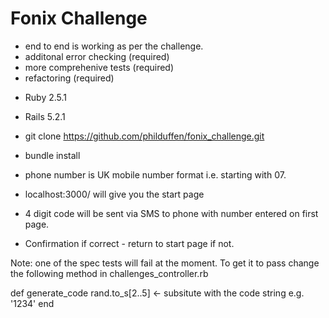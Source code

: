 # Fonix Challenge

 - end to end is working as per the challenge.
 - additonal error checking (required)
 - more comprehenive tests (required)
 - refactoring (required)

* Ruby 2.5.1

* Rails 5.2.1

* git clone https://github.com/philduffen/fonix_challenge.git

* bundle install

* phone number is UK mobile number format i.e. starting with 07.

* localhost:3000/ will give you the start page

* 4 digit code will be sent via SMS to phone with number entered on first page.

* Confirmation if correct - return to start page if not.


Note: one of the spec tests will fail at the moment. To get it to pass change the following method in challenges_controller.rb

  def generate_code
    rand.to_s[2..5] <- subsitute with the code string e.g. '1234'
  end